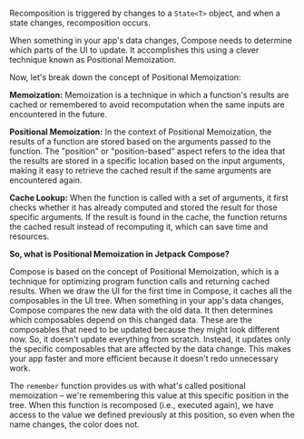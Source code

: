 Recomposition is triggered by changes to a `State<T>` object, and when a state changes,
recomposition occurs.

When something in your app's data changes, Compose needs to determine which parts of the UI to
update. It accomplishes this using a clever technique known as Positional Memoization.

Now, let's break down the concept of Positional Memoization:

**Memoization:** Memoization is a technique in which a function's results are cached or remembered
to avoid recomputation when the same inputs are encountered in the future.

**Positional Memoization:** In the context of Positional Memoization, the results of a function are
stored based on the arguments passed to the function. The "position" or "position-based" aspect
refers to the idea that the results are stored in a specific location based on the input arguments,
making it easy to retrieve the cached result if the same arguments are encountered again.

**Cache Lookup:** When the function is called with a set of arguments, it first checks whether it
has already computed and stored the result for those specific arguments. If the result is found in
the cache, the function returns the cached result instead of recomputing it, which can save time and
resources.

**So, what is Positional Memoization in Jetpack Compose?**

Compose is based on the concept of Positional Memoization, which is a technique for optimizing
program function calls and returning cached results. When we draw the UI for the first time in
Compose, it caches all the composables in the UI tree. When something in your app's data changes,
Compose compares the new data with the old data. It then determines which composables depend on this
changed data. These are the composables that need to be updated because they might look different
now. So, it doesn't update everything from scratch. Instead, it updates only the specific
composables that are affected by the data change. This makes your app faster and more efficient
because it doesn't redo unnecessary work.

The `remember` function provides us with what's called positional memoization – we're remembering
this value at this specific position in the tree. When this function is recomposed (i.e., executed
again), we have access to the value we defined previously at this position, so even when the name
changes, the color does not.


